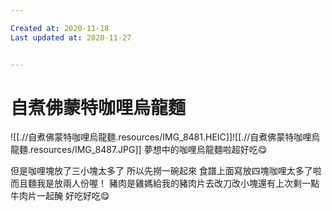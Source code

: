 ```yaml
---

Created at: 2020-11-18
Last updated at: 2020-11-27


---
```


# 自煮佛蒙特咖哩烏龍麵


![[.//自煮佛蒙特咖哩烏龍麵.resources/IMG_8481.HEIC]]![[.//自煮佛蒙特咖哩烏龍麵.resources/IMG_8487.JPG]]
夢想中的咖哩烏龍麵啦超好吃😋

但是咖哩塊放了三小塊太多了 所以先撈一碗起來
食譜上面寫放四塊咖哩太多了啦 而且麵我是放兩人份喔！
豬肉是雞媽給我的豬肉片去改刀改小塊還有上次剩一點牛肉片一起醃
好吃好吃😋

